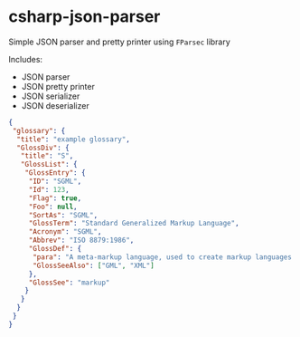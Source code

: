 # csharp-json-parser

Simple JSON parser and pretty printer using `FParsec` library

Includes:
- JSON parser
- JSON pretty printer
- JSON serializer
- JSON deserializer

```json
{
 "glossary": {
  "title": "example glossary",
  "GlossDiv": {
   "title": "S",
   "GlossList": {
    "GlossEntry": {
     "ID": "SGML",
     "Id": 123,
     "Flag": true,
     "Foo": null,
     "SortAs": "SGML",
     "GlossTerm": "Standard Generalized Markup Language",
     "Acronym": "SGML",
     "Abbrev": "ISO 8879:1986",
     "GlossDef": {
      "para": "A meta-markup language, used to create markup languages such as DocBook.",
      "GlossSeeAlso": ["GML", "XML"]
     },
     "GlossSee": "markup"
    }
   }
  }
 }
}
```
